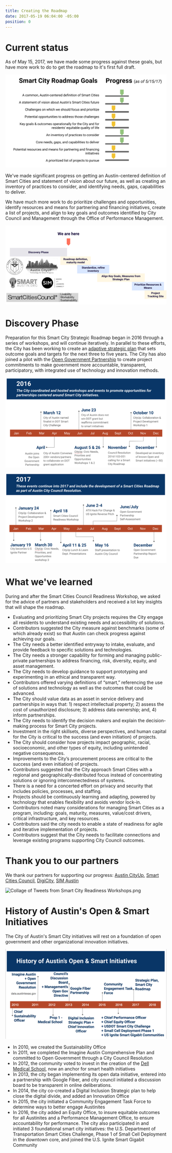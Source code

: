```yaml
---
title: Creating the Roadmap
date: 2017-05-19 06:04:00 -05:00
position: 0
---
```


# Current status

As of May 15, 2017, we have made some progress against these goals, but have more work to do to get the roadmap to it's first full draft.

![Smart City Roadmap Goal - Progress.png](/uploads/Smart%20City%20Roadmap%20Goal%20-%20Progress.png)

We've made significant progress on getting an Austin-centered definition of Smart Cities and statement of vision about our future, as well as creating an inventory of practices to consider, and identifying needs, gaps, capabilities to deliver.

We have much more work to do prioritize challenges and opportunities, identify resources and means for partnering and financing initiatives, create a list of projects, and align to key goals and outcomes identified by City Council and Management through the Office of Performance Management.

![Smart City Roadmap Project  Phases.png](/uploads/Smart%20City%20Roadmap%20Project%20%20Phases.png)

# Discovery Phase

Preparation for this Smart City Strategic Roadmap began in 2016 through a series of workshops, and will continue iteratively. In parallel to these efforts, the City has been working to create an [adaptive strategic plan](https://austinstrategicplan.bloomfire.com/) that sets outcome goals and targets for the next three to five years. The City has also joined a pilot with the [Open Government Partnership](https://opengovpartnership.bloomfire.com/?feed=recent) to create project commitments to make government more accountable, transparent, participatory, with integrated use of technology and innovation methods.

![Journey to Smart City Foundation - 2016](/uploads/Journey%20to%20Smart%20City%20Foundation%20-%202016.png)

![Journey to Smart City Foundation - 2017](/uploads/Journey%20to%20Smart%20City%20Foundation%20-%202017.png)

# What we've learned 

During and after the Smart Cities Council Readiness Workshop, we asked for the advice of partners and stakeholders and received a lot  key insights that will shape the roadmap.

* Evaluating and prioritizing Smart City projects requires the City engage all residents to understand existing needs and accessibility of solutions.
* Contributors suggested the City measure against benchmarks (some of which already exist) so that Austin can check progress against achieving our goals.
* The City needs a better identified entryway to intake, evaluate, and provide feedback to specific solutions and technologies.
* The City needs a stronger capability for forming and managing public-private partnerships to address financing, risk, diversity, equity, and asset management.
* The City needs to develop guidance to support prototyping and experimenting in an ethical and transparent way.
* Contributors offered varying definitions of “smart,” referencing the use of solutions and technology as well as the outcomes that could be advanced.
* The City should value data as an asset in service delivery and partnerships in ways that: 1) respect intellectual property; 2) assess the cost of unauthorized disclosure; 3) address data ownership; and, 4) inform partnerships.
* The City needs to identify the decision makers and explain the decision-making process for Smart City projects.
* Investment in the right skillsets, diverse perspectives, and human capital for the City is critical to the success (and even initiation) of projects.
* The City should consider how projects impact geographic, racial, socioeconomic, and other types of equity, including unintended negative consequences.
* Improvements to the City’s procurement process are critical to the success (and even initiation) of projects.
* Contributors suggested that the City approach Smart Cities with a regional and geographically-distributed focus instead of concentrating solutions or ignoring interconnectedness of systems.
* There is a need for a concerted effort on privacy and security that includes policies, processes, and staffing.
* Projects should be continuously learning and adapting, powered by technology that enables flexibility and avoids vendor lock-in.
* Contributors noted many considerations for managing Smart Cities as a program, including: goals, maturity, measures, value/cost drivers, critical infrastructure, and key resources.
* Contributors said the city needs to enable a state of readiness for agile and iterative implementation of projects.
* Contributors suggest that the City needs to facilitate connections and leverage existing programs supporting City Council outcomes. 

# Thank you to our partners

We thank our partners for supporting our progress: [Austin CityUp](http://austincityup.org/index.html), [Smart Cities Council](http://smartcitiescouncil.com/), [DigiCity](http://www.digi.city/), [SIM Austin](http://www.simnet.org/members/group.aspx?id=89573)

![Collage of Tweets from Smart City Readiness Workshops.png](/uploads/Collage%20of%20Tweets%20from%20Smart%20City%20Readiness%20Workshops.png)

# History of Austin's Open & Smart Initiatives

The City of Austin's Smart City initiatives will rest on a foundation of open government and other organizational innovation initiatives. 

![History of Open and Smart](/uploads/History%20of%20Open%20and%20Smart.png)

* In 2010, we created the Sustainability Office 
* In 2011, we completed the Imagine Austin Comprehensive Plan and committed to Open Government through a City Council Resolution
* In 2012, the community voted to invest in the creation of the [Dell Medical School](https://dellmed.utexas.edu/community-investment), now an anchor for smart health initiatives
* In 2013, the city began implementing its open data initiative, entered into a partnership with Google Fiber, and city council initiated a discussion board to be transparent in online deliberations.
* In 2014, the city co-created a Digital Inclusion Strategic plan to help close the digital divide, and added an Innovation Office
* In 2015, the city initiated a Community Engagement Task Force to determine ways to better engage Austinites
* In 2016, the city added an Equity Office, to insure equitable outcomes for all Austinites and a Performance Management Office, to ensure accountability for performance. The city also participated in and initiated 3 foundational smart city initiatives: the U.S. Department of Transportation Smart Cities Challenge, Phase 1 of Small Cell Deployment in the downtown core, and joined the U.S. Ignite Smart Gigabit Community


